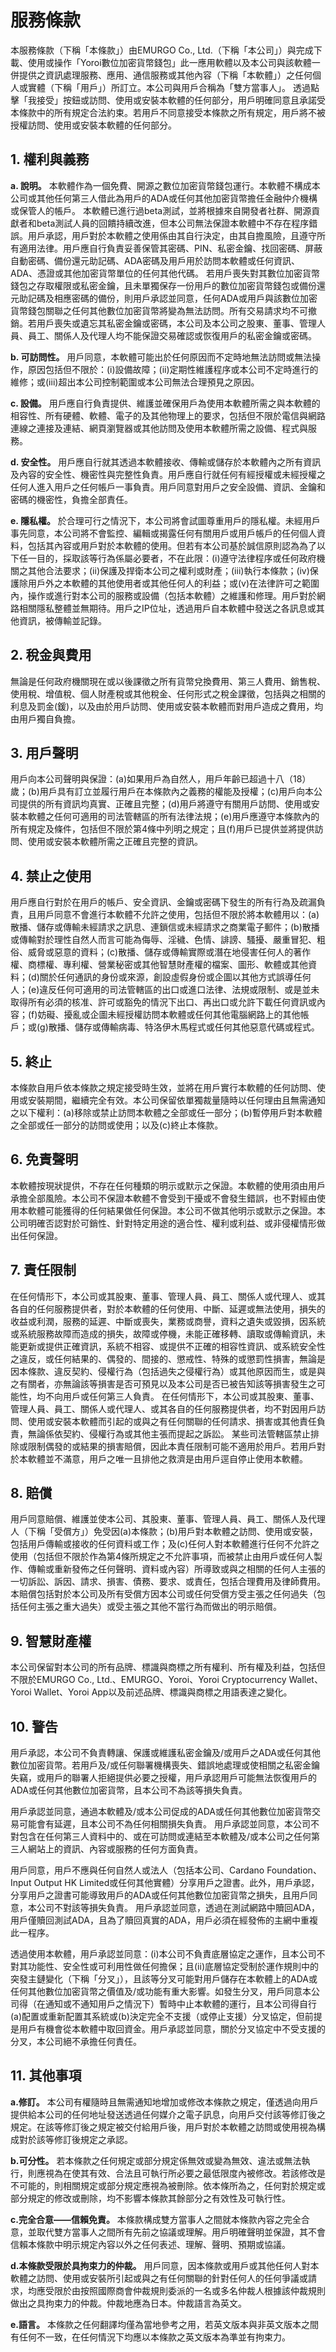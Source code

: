 # 服務條款

本服務條款（下稱「本條款」）由EMURGO Co., Ltd.（下稱「本公司」）與完成下載、使用或操作「Yoroi數位加密貨幣錢包」此一應用軟體以及本公司與該軟體一併提供之資訊處理服務、應用、通信服務或其他內容（下稱「本軟體」）之任何個人或實體（下稱「用戶」）所訂立。本公司與用戶合稱為「雙方當事人」。 透過點擊「我接受」按鈕或訪問、使用或安裝本軟體的任何部分，用戶明確同意且承諾受本條款中的所有規定合法約束。若用戶不同意接受本條款之所有規定，用戶將不被授權訪問、使用或安裝本軟體的任何部分。

## 1. 權利與義務

**a. 說明。** 本軟體作為一個免費、開源之數位加密貨幣錢包運行。本軟體不構成本公司或其他任何第三人借此為用戶的ADA或任何其他加密貨幣擔任金融仲介機構或保管人的帳戶。 本軟體已進行過beta測試，並將根據來自開發者社群、開源貢獻者和beta測試人員的回饋持續改進，但本公司無法保證本軟體中不存在程序錯誤。用戶承認，用戶對於本軟體之使用係由其自行決定，由其自擔風險，且遵守所有適用法律。用戶應自行負責妥善保管其密碼、PIN、私密金鑰、找回密碼、屏蔽自動密碼、備份還元助記碼、ADA密碼及用戶用於訪問本軟體或任何資訊、ADA、憑證或其他加密貨幣單位的任何其他代碼。 若用戶喪失對其數位加密貨幣錢包之存取權限或私密金鑰，且未單獨保存一份用戶的數位加密貨幣錢包或備份還元助記碼及相應密碼的備份，則用戶承認並同意，任何ADA或用戶與該數位加密貨幣錢包關聯之任何其他數位加密貨幣將變為無法訪問。所有交易請求均不可撤銷。若用戶喪失或遺忘其私密金鑰或密碼，本公司及本公司之股東、董事、管理人員、員工、關係人及代理人均不能保證交易確認或恢復用戶的私密金鑰或密碼。

**b. 可訪問性。** 用戶同意，本軟體可能出於任何原因而不定時地無法訪問或無法操作，原因包括但不限於：(i)設備故障；(ii)定期性維護程序或本公司不定時進行的維修；或(iii)超出本公司控制範圍或本公司無法合理預見之原因。

**c. 設備。** 用戶應自行負責提供、維護並確保用戶為使用本軟體所需之與本軟體的相容性、所有硬體、軟體、電子的及其他物理上的要求，包括但不限於電信與網路連線之連接及連結、網頁瀏覽器或其他訪問及使用本軟體所需之設備、程式與服務。

**d. 安全性。** 用戶應自行就其透過本軟體接收、傳輸或儲存於本軟體內之所有資訊及內容的安全性、機密性與完整性負責。用戶應自行就任何有經授權或未經授權之任何人進入用戶之任何帳戶一事負責。用戶同意對用戶之安全設備、資訊、金鑰和密碼的機密性，負擔全部責任。

**e. 隱私權。** 於合理可行之情況下，本公司將會試圖尊重用戶的隱私權。未經用戶事先同意，本公司將不會監控、編輯或揭露任何有關用戶或用戶帳戶的任何個人資料，包括其內容或用戶對於本軟體的使用。但若有本公司基於誠信原則認為為了以下任一目的，採取該等行為係屬必要者，不在此限：(i)遵守法律程序或任何政府機關之其他合法要求；(ii)保護及捍衛本公司之權利或財產；(iii)執行本條款；(iv)保護除用戶外之本軟體的其他使用者或其他任何人的利益；或(v)在法律許可之範圍內，操作或進行對本公司的服務或設備（包括本軟體）之維護和修理。用戶對於網路相關隱私整體並無期待。用戶之IP位址，透過用戶自本軟體中發送之各訊息或其他資訊，被傳輸並記錄。

## 2. 稅金與費用

無論是任何政府機關現在或以後課徵之所有貨幣兌換費用、第三人費用、銷售稅、使用稅、增值稅、個人財產稅或其他稅金、任何形式之稅金課徵，包括與之相關的利息及罰金(鍰)，以及由於用戶訪問、使用或安裝本軟體而對用戶造成之費用，均由用戶獨自負擔。

## 3. 用戶聲明

用戶向本公司聲明與保證：(a)如果用戶為自然人，用戶年齡已超過十八（18）歲；(b)用戶具有訂立並履行用戶在本條款內之義務的權能及授權；(c)用戶向本公司提供的所有資訊均真實、正確且完整；(d)用戶將遵守有關用戶訪問、使用或安裝本軟體之任何可適用的司法管轄區的所有法律法規；(e)用戶應遵守本條款內的所有規定及條件，包括但不限於第4條中列明之規定；且(f)用戶已提供並將提供訪問、使用或安裝本軟體所需之正確且完整的資訊。

## 4. 禁止之使用

用戶應自行對於在用戶的帳戶、安全資訊、金鑰或密碼下發生的所有行為及疏漏負責，且用戶同意不會進行本軟體不允許之使用，包括但不限於將本軟體用以：(a)散播、儲存或傳輸未經請求之訊息、連鎖信或未經請求之商業電子郵件；(b)散播或傳輸對於理性自然人而言可能為侮辱、淫穢、色情、誹謗、騷擾、嚴重冒犯、粗俗、威脅或惡意的資料；(c)散播、儲存或傳輸實際或潛在地侵害任何人的著作權、商標權、專利權、營業秘密或其他智慧財產權的檔案、圖形、軟體或其他資料；(d)關於任何通訊的身份或來源，創設虛假身份或企圖以其他方式誤導任何人；(e)違反任何可適用的司法管轄區的出口或進口法律、法規或限制、或是並未取得所有必須的核准、許可或豁免的情況下出口、再出口或允許下載任何資訊或內容；(f)妨礙、擾亂或企圖未經授權訪問本軟體或任何其他電腦網路上的其他帳戶；或(g)散播、儲存或傳輸病毒、特洛伊木馬程式或任何其他惡意代碼或程式。

## 5. 終止

本條款自用戶依本條款之規定接受時生效，並將在用戶實行本軟體的任何訪問、使用或安裝期間，繼續完全有效。本公司保留依單獨裁量隨時以任何理由且無需通知之以下權利：(a)移除或禁止訪問本軟體之全部或任一部分；(b)暫停用戶對本軟體之全部或任一部分的訪問或使用；以及(c)終止本條款。

## 6. 免責聲明

本軟體按現狀提供，不存在任何種類的明示或默示之保證。本軟體的使用須由用戶承擔全部風險。本公司不保證本軟體不會受到干擾或不會發生錯誤，也不對經由使用本軟體可能獲得的任何結果做任何保證。本公司不做其他明示或默示之保證。本公司明確否認對於可銷性、針對特定用途的適合性、權利或利益、或非侵權情形做出任何保證。

## 7. 責任限制

在任何情形下，本公司或其股東、董事、管理人員、員工、關係人或代理人、或其各自的任何服務提供者，對於本軟體的任何使用、中斷、延遲或無法使用，損失的收益或利潤，服務的延遲、中斷或喪失，業務或商譽，資料之遺失或毀損，因系統或系統服務故障而造成的損失，故障或停機，未能正確移轉、讀取或傳輸資訊，未能更新或提供正確資訊，系統不相容、或提供不正確的相容性資訊、或系統安全性之違反，或任何結果的、偶發的、間接的、懲戒性、特殊的或懲罰性損害，無論是因本條款、違反契約、侵權行為（包括過失之侵權行為）或其他原因而生，或是與之有關者，亦無論該等損害是否可預見以及本公司是否已被告知該等損害發生之可能性，均不向用戶或任何第三人負責。 在任何情形下，本公司或其股東、董事、管理人員、員工、關係人或代理人、或其各自的任何服務提供者，均不對因用戶訪問、使用或安裝本軟體而引起的或與之有任何關聯的任何請求、損害或其他責任負責，無論係依契約、侵權行為或其他主張而提起之訴訟。 某些司法管轄區禁止排除或限制偶發的或結果的損害賠償，因此本責任限制可能不適用於用戶。若用戶對於本軟體並不滿意，用戶之唯一且排他之救濟是由用戶逕自停止使用本軟體。

## 8. 賠償

用戶同意賠償、維護並使本公司、其股東、董事、管理人員、員工、關係人及代理人（下稱「受償方」）免受因(a)本條款；(b)用戶對本軟體之訪問、使用或安裝，包括用戶傳輸或接收的任何資料或工作；及(c)任何人對本軟體進行任何不允許之使用（包括但不限於作為第4條所規定之不允許事項，而被禁止由用戶或任何人製作、傳輸或重新發佈之任何聲明、資料或內容）所導致或與之相關的任何人主張的一切訴訟、訴因、請求、損害、債務、要求、或責任，包括合理費用及律師費用。本賠償包括對於本公司及所有受償方因本公司或任何受償方受主張之任何過失（包括任何主張之重大過失）或受主張之其他不當行為而做出的明示賠償。

## 9. 智慧財產權

本公司保留對本公司的所有品牌、標識與商標之所有權利、所有權及利益，包括但不限於EMURGO Co., Ltd.、EMURGO、Yoroi、Yoroi Cryptocurrency Wallet、Yoroi Wallet、Yoroi App以及前述品牌、標識與商標之用語表達之變化。

## 10. 警告

用戶承認，本公司不負責轉讓、保護或維護私密金鑰及/或用戶之ADA或任何其他數位加密貨幣。若用戶及/或任何聯署機構喪失、錯誤地處理或使相關之私密金鑰失竊，或用戶的聯署人拒絕提供必要之授權，用戶承認用戶可能無法恢復用戶的ADA或任何其他數位加密貨幣，且本公司不為該等損失負責。

用戶承認並同意，通過本軟體及/或本公司促成的ADA或任何其他數位加密貨幣交易可能會有延遲，且本公司不為任何相關損失負責。 用戶承認並同意，本公司不對包含在任何第三人資料中的、或在可訪問或連結至本軟體及/或本公司之任何第三人網站上的資訊、內容或服務的任何方面負責。

用戶同意，用戶不應與任何自然人或法人（包括本公司、Cardano Foundation、Input Output HK Limited或任何其他實體）分享用戶之證書。此外，用戶承認，分享用戶之證書可能導致用戶的ADA或任何其他數位加密貨幣之損失，且用戶同意，本公司不對該等損失負責。 用戶承認並同意，透過在測試網路中贖回ADA，用戶僅贖回測試ADA，且為了贖回真實的ADA，用戶必須在經發佈的主網中重複此一程序。

透過使用本軟體，用戶承認並同意：(i)本公司不負責底層協定之運作，且本公司不對其功能性、安全性或可利用性做任何擔保；且(ii)底層協定受制於運作規則中的突發主鏈變化（下稱「分叉」），且該等分叉可能對用戶儲存在本軟體上的ADA或任何其他數位加密貨幣之價值及/或功能有重大影響。如發生分叉，用戶同意本公司得（在通知或不通知用戶之情況下）暫時中止本軟體的運行，且本公司得自行(a)配置或重新配置其系統或(b)決定完全不支援（或停止支援）分叉協定，但前提是用戶有機會從本軟體中取回資金。用戶承認並同意，關於分叉協定中不受支援的分叉，本公司絕不承擔任何責任。

## 11. 其他事項

**a.修訂。** 本公司有權隨時且無需通知地增加或修改本條款之規定，僅透過向用戶提供給本公司的任何地址發送透過任何媒介之電子訊息，向用戶交付該等修訂後之規定。在該等修訂後之規定被交付給用戶後，用戶對於本軟體之訪問或使用視為構成對於該等修訂後規定之承認。

**b.可分性。** 若本條款之任何規定或部分規定係無效或變為無效、違法或無法執行，則應視為在使其有效、合法且可執行所必要之最低限度內被修改。若該修改是不可能的，則相關規定或部分規定應視為被刪除。依本條所為之，任何對於規定或部分規定的修改或刪除，均不影響本條款其餘部分之有效性及可執行性。

**c.完全合意——信賴免責。** 本條款構成雙方當事人之間就本條款內容之完全合意，並取代雙方當事人之間所有先前之協議或理解。用戶明確聲明並保證，其不會信賴本條款中明示規定內容以外之任何表述、理解、聲明、預期或協議。

**d.本條款受限於具拘束力的仲裁。** 用戶同意，因本條款或用戶或其他任何人對本軟體之訪問、使用或安裝所引起或與之有任何關聯的針對任何人的任何爭議或請求，均應受限於由按照國際商會仲裁規則委派的一名或多名仲裁人根據該仲裁規則做出之具拘束力的仲裁。仲裁地應為日本。仲裁語言為英文。

**e.語言。** 本條款之任何翻譯均僅為當地參考之用，若英文版本與非英文版本之間有任何不一致，在任何情況下均應以本條款之英文版本為準並有拘束力。
